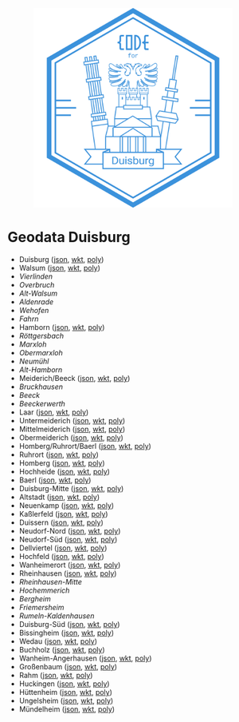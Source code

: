 <p align="center"><img width="400" src="https://raw.githubusercontent.com/codeforduisburg/Logo/default/logo.png"></p>

# Geodata Duisburg

* Duisburg ([json](json/000_duisburg.json), [wkt](wkt/000_duisburg.wkt), [poly](poly/000_duisburg.poly))  
* Walsum ([json](json/100_walsum.json), [wkt](wkt/100_walsum.wkt), [poly](poly/100_walsum.poly))  
* *Vierlinden*  
* *Overbruch*  
* *Alt-Walsum*  
* *Aldenrade*  
* *Wehofen*  
* *Fahrn*  
* Hamborn ([json](json/200_hamborn.json), [wkt](wkt/200_hamborn.wkt), [poly](poly/200_hamborn.poly))  
* *Röttgersbach*  
* *Marxloh*  
* *Obermarxloh*  
* *Neumühl*  
* *Alt-Hamborn*  
* Meiderich/Beeck ([json](json/300_meiderich-beeck.json), [wkt](wkt/300_meiderich-beeck.wkt), [poly](poly/300_meiderich-beeck.poly))  
* *Bruckhausen*  
* *Beeck*  
* *Beeckerwerth*  
* Laar ([json](json/304_laar.json), [wkt](wkt/304_laar.wkt), [poly](poly/304_laar.poly))  
* Untermeiderich ([json](json/305_untermeiderich.json), [wkt](wkt/305_untermeiderich.wkt), [poly](poly/305_untermeiderich.poly))  
* Mittelmeiderich ([json](json/306_mittelmeiderich.json), [wkt](wkt/306_mittelmeiderich.wkt), [poly](poly/306_mittelmeiderich.poly))  
* Obermeiderich ([json](json/307_obermeiderich.json), [wkt](wkt/307_obermeiderich.wkt), [poly](poly/307_obermeiderich.poly))  
* Homberg/Ruhrort/Baerl ([json](json/400_homberg-ruhrort-baerl.json), [wkt](wkt/400_homberg-ruhrort-baerl.wkt), [poly](poly/400_homberg-ruhrort-baerl.poly))  
* Ruhrort ([json](json/401_ruhrort.json), [wkt](wkt/401_ruhrort.wkt), [poly](poly/401_ruhrort.poly))  
* Homberg ([json](json/402_homberg.json), [wkt](wkt/402_homberg.wkt), [poly](poly/402_homberg.poly))  
* Hochheide ([json](json/403_hochheide.json), [wkt](wkt/403_hochheide.wkt), [poly](poly/403_hochheide.poly))  
* Baerl ([json](json/404_baerl.json), [wkt](wkt/404_baerl.wkt), [poly](poly/404_baerl.poly))  
* Duisburg-Mitte ([json](json/500_duisburg-mitte.json), [wkt](wkt/500_duisburg-mitte.wkt), [poly](poly/500_duisburg-mitte.poly))  
* Altstadt ([json](json/501_altstadt.json), [wkt](wkt/501_altstadt.wkt), [poly](poly/501_altstadt.poly))  
* Neuenkamp ([json](json/502_neuenkamp.json), [wkt](wkt/502_neuenkamp.wkt), [poly](poly/502_neuenkamp.poly))  
* Kaßlerfeld ([json](json/503_kasslerfeld.json), [wkt](wkt/503_kasslerfeld.wkt), [poly](poly/503_kasslerfeld.poly))  
* Duissern ([json](json/504_duissern.json), [wkt](wkt/504_duissern.wkt), [poly](poly/504_duissern.poly))  
* Neudorf-Nord ([json](json/505_neudorf-nord.json), [wkt](wkt/505_neudorf-nord.wkt), [poly](poly/505_neudorf-nord.poly))  
* Neudorf-Süd ([json](json/506_neudorf-sued.json), [wkt](wkt/506_neudorf-sued.wkt), [poly](poly/506_neudorf-sued.poly))  
* Dellviertel ([json](json/507_dellviertel.json), [wkt](wkt/507_dellviertel.wkt), [poly](poly/507_dellviertel.poly))  
* Hochfeld ([json](json/508_hochfeld.json), [wkt](wkt/508_hochfeld.wkt), [poly](poly/508_hochfeld.poly))  
* Wanheimerort ([json](json/509_wanheimerort.json), [wkt](wkt/509_wanheimerort.wkt), [poly](poly/509_wanheimerort.poly))  
* Rheinhausen ([json](json/600_rheinhausen.json), [wkt](wkt/600_rheinhausen.wkt), [poly](poly/600_rheinhausen.poly))  
* *Rheinhausen-Mitte*  
* *Hochemmerich*  
* *Bergheim*  
* *Friemersheim*  
* *Rumeln-Kaldenhausen*  
* Duisburg-Süd ([json](json/700_duisburg-sued.json), [wkt](wkt/700_duisburg-sued.wkt), [poly](poly/700_duisburg-sued.poly))  
* Bissingheim ([json](json/701_bissingheim.json), [wkt](wkt/701_bissingheim.wkt), [poly](poly/701_bissingheim.poly))  
* Wedau ([json](json/702_wedau.json), [wkt](wkt/702_wedau.wkt), [poly](poly/702_wedau.poly))  
* Buchholz ([json](json/703_buchholz.json), [wkt](wkt/703_buchholz.wkt), [poly](poly/703_buchholz.poly))  
* Wanheim-Angerhausen ([json](json/704_wanheim-angerhausen.json), [wkt](wkt/704_wanheim-angerhausen.wkt), [poly](poly/704_wanheim-angerhausen.poly))  
* Großenbaum ([json](json/705_grossenbaum.json), [wkt](wkt/705_grossenbaum.wkt), [poly](poly/705_grossenbaum.poly))  
* Rahm ([json](json/706_rahm.json), [wkt](wkt/706_rahm.wkt), [poly](poly/706_rahm.poly))  
* Huckingen ([json](json/707_huckingen.json), [wkt](wkt/707_huckingen.wkt), [poly](poly/707_huckingen.poly))  
* Hüttenheim ([json](json/708_huettenheim.json), [wkt](wkt/708_huettenheim.wkt), [poly](poly/708_huettenheim.poly))  
* Ungelsheim ([json](json/709_ungelsheim.json), [wkt](wkt/709_ungelsheim.wkt), [poly](poly/709_ungelsheim.poly))  
* Mündelheim ([json](json/710_muendelheim.json), [wkt](wkt/710_muendelheim.wkt), [poly](poly/710_muendelheim.poly))  
